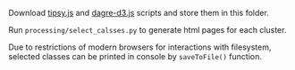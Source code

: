 Download [tipsy.js](https://github.com/jaz303/tipsy)
and [dagre-d3.js](https://github.com/dagrejs/dagre-d3) scripts and store them in this folder.

Run `processing/select_calsses.py` to generate html pages for each cluster.

Due to restrictions of modern browsers for interactions with
filesystem, selected classes can be printed in console by `saveToFile()` function.

